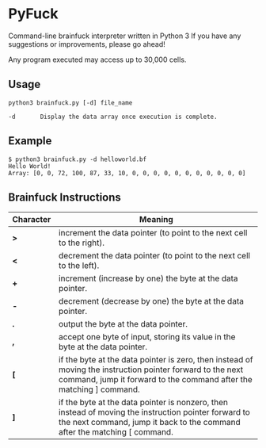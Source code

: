 # PyFuck
Command-line brainfuck interpreter written in Python 3
If you have any suggestions or improvements, please go ahead! 

Any program executed may access up to 30,000 cells.

## Usage
```
python3 brainfuck.py [-d] file_name

-d       Display the data array once execution is complete.
```

## Example
```
$ python3 brainfuck.py -d helloworld.bf
Hello World!
Array: [0, 0, 72, 100, 87, 33, 10, 0, 0, 0, 0, 0, 0, 0, 0, 0, 0, 0]
```
## Brainfuck Instructions
| Character | Meaning |
|-----------|------------------------------------------------------------------------------------------------------------------------------------------------------------------------------------|
| **>** | increment the data pointer (to point to the next cell to the right). |
| **<** | decrement the data pointer (to point to the next cell to the left). |
| **+** | increment (increase by one) the byte at the data pointer. |
| **-** | decrement (decrease by one) the byte at the data pointer. |
| **.** | output the byte at the data pointer. |
| **,** | accept one byte of input, storing its value in the byte at the data pointer. |
| **\[** | if the byte at the data pointer is zero, then instead of moving the instruction pointer forward to the next command, jump it forward to the command after the matching ] command. |
| **]** | if the byte at the data pointer is nonzero, then instead of moving the instruction pointer forward to the next command, jump it back to the command after the matching \[ command. |